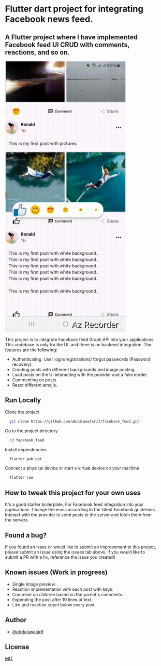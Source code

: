 # Flutter dart project for integrating Facebook news feed.

## A Flutter project where I have implemented Facebook feed UI CRUD with comments, reactions, and so on.



![Login and reaction](<one.gif>) 

This project is to integrate Facebook feed Graph API into your applications.  This codebase is only for the UI, and there is no backend integration. The features are the following:

* Authenticating: User login/registrations/ forgot passwords (Password recovery).
* Creating posts with different backgrounds and image posting.
* Load posts on the UI interacting with the provider and a fake model.
* Commenting on posts.
* React different emojis.


## Run Locally

Clone the project

```bash
  git clone https://github.com/abdulawalarif/facebook_feed.git
```

Go to the project directory

```bash
  cd facebook_feed
```

Install dependencies

```bash
  flutter pub get
```

Connect a physical device or start a virtual device on your machine

```bash
  flutter run
```


## How to tweak this project for your own uses

It's a good starter boilerplate, For Facebook feed integration into your applications. Change the emoji according to the latest Facebook guidelines.
Interact with the provider to send posts to the server and fetch them from the servers.

## Found a bug?

If you found an issue or would like to submit an improvement to this project,
please submit an issue using the issues tab above. If you would like to submit a PR with a fix, reference the issue you created!


## Known issues (Work in progress)
*  Single image preview.
*  Reaction implementation with each post with keys.
*  Comment on children based on the parent's comments.
*  Expending the post after 10 lines of text.
*  Like and reaction count below every post.



## Author

- [@abdulawalarif](https://github.com/abdulawalarif)
  
## License

[MIT](https://choosealicense.com/licenses/mit/)


